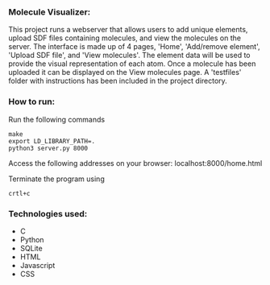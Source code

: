 ### Molecule Visualizer: 
This project runs a webserver that allows users to add unique elements, upload
SDF files containing molecules, and view the molecules on the server. The
interface is made up of 4 pages, 'Home', 'Add/remove element',
'Upload SDF file', and 'View molecules'. The element data will be used to
provide the visual representation of each atom. Once a molecule has been
uploaded it can be displayed on the View molecules page. A 'testfiles' folder
with instructions has been included in the project directory.

### How to run: 
Run the following commands
```
make
export LD_LIBRARY_PATH=.
python3 server.py 8000
```

Access the following addresses on your browser: localhost:8000/home.html

Terminate the program using
```
crtl+c
```

### Technologies used:
- C
- Python
- SQLite
- HTML
- Javascript
- CSS
